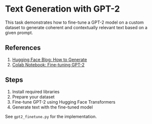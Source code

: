 # Text Generation with GPT-2

This task demonstrates how to fine-tune a GPT-2 model on a custom dataset to generate coherent and contextually relevant text based on a given prompt.

## References
1. [Hugging Face Blog: How to Generate](https://huggingface.co/blog/how-to-generate)
2. [Colab Notebook: Fine-tuning GPT-2](https://colab.research.google.com/drive/15qBZx5y9rdaQSyWpsreMDnTiZ5IlN0zD?usp=sharing)

## Steps
1. Install required libraries
2. Prepare your dataset
3. Fine-tune GPT-2 using Hugging Face Transformers
4. Generate text with the fine-tuned model

See `gpt2_finetune.py` for the implementation.
